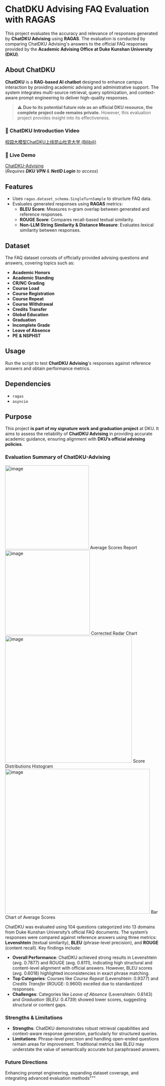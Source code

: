 # ChatDKU Advising FAQ Evaluation with RAGAS  

This project evaluates the accuracy and relevance of responses generated by **ChatDKU Advising** using **RAGAS**. The evaluation is conducted by comparing ChatDKU Advising's answers to the official FAQ responses provided by the **Academic Advising Office at Duke Kunshan University (DKU)**.  

## About ChatDKU  
**ChatDKU** is a **RAG-based AI chatbot** designed to enhance campus interaction by providing academic advising and administrative support. The system integrates multi-source retrieval, query optimization, and context-aware prompt engineering to deliver high-quality responses.  

> ⚠️ **Due to its potential future role as an official DKU resource, the complete project code remains private.** However, this evaluation project provides insight into its effectiveness.  

### 🔹 ChatDKU Introduction Video  
[校园大模型ChatDKU上线昆山杜克大学 (Bilibili)](https://www.bilibili.com/video/BV1vw1sYmEvJ/?share_source=copy_web&vd_source=1a660fcaf4a30e9ca2312cb60f412a85)  

### 🔹 Live Demo  
[ChatDKU-Advising](http://chatdku.dukekunshan.edu.cn)  
(*Requires **DKU VPN** & **NetID Login** to access*)  

## Features  
- Uses `ragas.dataset_schema.SingleTurnSample` to structure FAQ data.  
- Evaluates generated responses using **RAGAS** metrics:  
  - **BLEU Score**: Measures n-gram overlap between generated and reference responses.  
  - **ROUGE Score**: Compares recall-based textual similarity.  
  - **Non-LLM String Similarity & Distance Measure**: Evaluates lexical similarity between responses.  

## Dataset  
The FAQ dataset consists of officially provided advising questions and answers, covering topics such as:  

- **Academic Honors**  
- **Academic Standing**  
- **CR/NC Grading**  
- **Course Load**  
- **Course Registration**  
- **Course Repeat**  
- **Course Withdrawal**  
- **Credits Transfer**  
- **Global Education**  
- **Graduation**  
- **Incomplete Grade**  
- **Leave of Absence**  
- **PE & NSPHST**  

## Usage  
Run the script to test **ChatDKU Advising**'s responses against reference answers and obtain performance metrics.  

## Dependencies  
- `ragas`  
- `asyncio`  

## Purpose  
This project **is part of my signature work and graduation project** at DKU. It aims to assess the reliability of **ChatDKU Advising** in providing accurate academic guidance, ensuring alignment with **DKU’s official advising policies**.  

### Evaluation Summary of ChatDKU-Advising

<img width="271" alt="image" src="https://github.com/user-attachments/assets/e09112ab-5b4b-47ad-9fd8-2102b579cab4" />
Average Scores Report
<img width="274" alt="image" src="https://github.com/user-attachments/assets/8b841019-5c5a-4af7-a7d4-fa0b8a5c1eb8" />
Corrected Radar Chart
<img width="410" alt="image" src="https://github.com/user-attachments/assets/4d98dd52-d782-488e-84fc-2da729e8e668" />
Score Distributions Histogram
<img width="468" alt="image" src="https://github.com/user-attachments/assets/1fd5b2b1-b190-4b3e-ac01-de54ea5366c3" />
Bar Chart of Average Scores

ChatDKU was evaluated using 104 questions categorized into 13 domains from Duke Kunshan University’s official FAQ documents. The system’s responses were compared against reference answers using three metrics: **Levenshtein** (textual similarity), **BLEU** (phrase-level precision), and **ROUGE** (content recall). Key findings include:
- **Overall Performance**: ChatDKU achieved strong results in Levenshtein (avg. 0.7877) and ROUGE (avg. 0.8111), indicating high structural and content-level alignment with official answers. However, BLEU scores (avg. 0.6018) highlighted inconsistencies in exact phrase matching.
- **Top Categories**: Courses like *Course Repeat* (Levenshtein: 0.9377) and *Credits Transfer* (ROUGE: 0.9600) excelled due to standardized responses.
- **Challenges**: Categories like *Leave of Absence* (Levenshtein: 0.6143) and *Graduation* (BLEU: 0.4739) showed lower scores, suggesting structural or content gaps.

### Strengths & Limitations
- **Strengths**: ChatDKU demonstrates robust retrieval capabilities and context-aware response generation, particularly for structured queries.
- **Limitations**: Phrase-level precision and handling open-ended questions remain areas for improvement. Traditional metrics like BLEU may understate the value of semantically accurate but paraphrased answers.

### Future Directions
Enhancing prompt engineering, expanding dataset coverage, and integrating advanced evaluation methods"""






